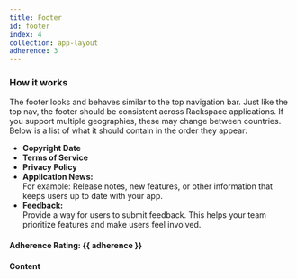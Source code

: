 ```yaml
---
title: Footer
id: footer
index: 4
collection: app-layout
adherence: 3
---
```

<div class="row">
  <div class="col-md-3">
		<h3>How it works</h3>
		<p>The footer looks and behaves similar to the top navigation bar. Just like the top nav, the footer should be consistent across Rackspace applications. If you support multiple geographies, these may change between countries. Below is a list of what it should contain in the order they appear:</p>
		<ul>
			<li><b>Copyright Date</b></li>
			<li><b>Terms of Service</b> </li>
			<li><b>Privacy Policy</b></li>
			<li><b>Application News:</b><br /> For example: Release notes, new features, or other information that keeps users up to date with your app.</li>
			<li><b>Feedback:</b><br /> Provide a way for users to submit feedback. This helps your team prioritize features and make users feel involved.</li>
		</ul>
		<h4>Adherence Rating: {{ adherence }}</h4>
  </div>
  <div class="col-md-9">
    <h4>Content</h4>
  </div>
</div>
